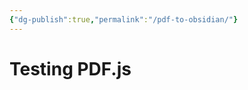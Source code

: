 ```yaml
---
{"dg-publish":true,"permalink":"/pdf-to-obsidian/"}
---
```


<!DOCTYPE html>
<html lang="en">
<head>
    <meta charset="UTF-8">
    <meta name="viewport" content="width=device-width, initial-scale=1.0">
    <title>Test PDF.js</title>
    <script src="https://cdnjs.cloudflare.com/ajax/libs/pdf.js/2.11.338/pdf.min.js"></script>
    <script src="https://cdnjs.cloudflare.com/ajax/libs/pdf.js/2.11.338/pdf.worker.min.js"></script>
</head>
<body>
    <h1>Testing PDF.js</h1>
    <script>
        console.log("PDF.js version:", pdfjsLib.version);
    </script>
</body>
</html>